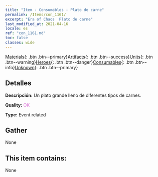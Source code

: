 ```yaml
---
title: "Item - Consumables - Plato de carne"
permalink: /Items/con_1161/
excerpt: "Era of Chaos  Plato de carne"
last_modified_at: 2021-04-16
locale: es
ref: "con_1161.md"
toc: false
classes: wide
---
```

 [Materials](/es/Items/){: .btn .btn--primary}[Artifacts](/es/Items/Artifacts/){: .btn .btn--success}[Units](/es/Items/Units/){: .btn .btn--warning}[Heroes](/es/Items/Heroes/){: .btn .btn--danger}[Consumables](/es/Items/Consumables/){: .btn .btn--info}[Unknown](/es/Items/Unknown/){: .btn .btn--primary}

## Detalles
 **Descripción:** Un plato grande lleno de diferentes tipos de carnes.

 **Quality:** <span style="color: #DA70D6">OK</span>

 **Type:** Event related

## Gather

  None

## This item contains:

  None

